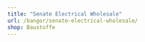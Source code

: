 ```yaml
---
title: "Senate Electrical Wholesale"
url: /bangor/senate-electrical-wholesale/
shop: Baustoffe
---
```

